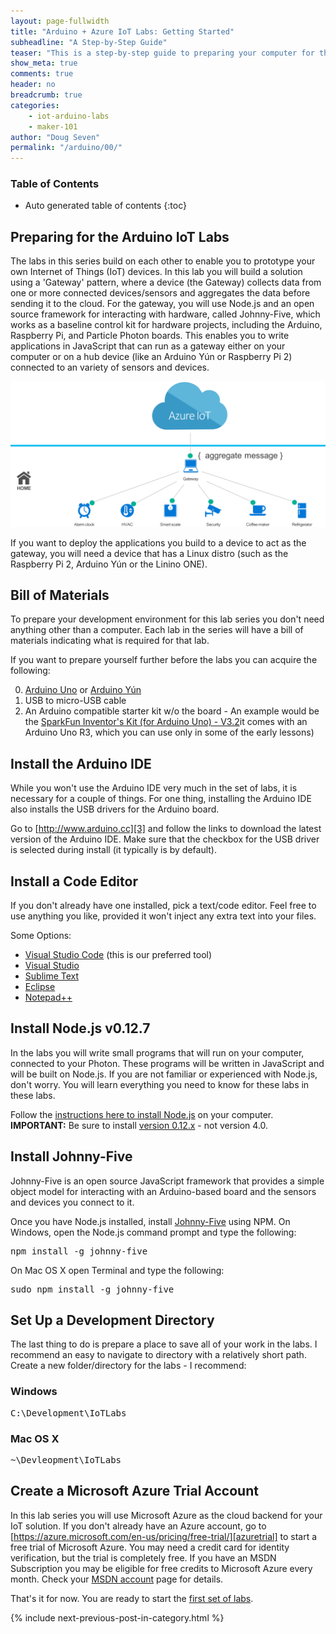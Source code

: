 ```yaml
---
layout: page-fullwidth
title: "Arduino + Azure IoT Labs: Getting Started"
subheadline: "A Step-by-Step Guide"
teaser: "This is a step-by-step guide to preparing your computer for the Arduino IoT Labs."
show_meta: true
comments: true
header: no
breadcrumb: true
categories:
    - iot-arduino-labs
    - maker-101
author: "Doug Seven"
permalink: "/arduino/00/"
---
```

### Table of Contents
*  Auto generated table of contents
{:toc}

## Preparing for the Arduino IoT Labs
The labs in this series build on each other to enable you to prototype your own Internet of Things (IoT) devices. In this 
lab you will build a solution using a 'Gateway' pattern, where a device (the Gateway) collects data from one or more connected 
devices/sensors and aggregates the data before sending it to the cloud. For the gateway, you will use Node.js and an open source 
framework for interacting with hardware, called Johnny-Five, which works as a baseline control kit for hardware projects, 
including the Arduino, Raspberry Pi, and Particle Photon boards. This enables you to write applications in JavaScript that can 
run as a gateway either on your computer or on a hub device (like an Arduino Y&uacute;n or Raspberry Pi 2) connected to an variety 
of sensors and devices.

<img src="/images/gatewaypattern.png"/>

If you want to deploy the applications you build to a device to act as the gateway, you will need a device that has a Linux 
distro (such as the Raspberry Pi 2, Arduino Y&uacute;n or the Linino ONE).

## Bill of Materials
To prepare your development environment for this lab series you don't need anything other than a computer. Each lab in the
series will have a bill of materials indicating what is required for that lab.

If you want to prepare yourself further before the labs you can acquire the following:

0. [Arduino Uno][uno] or [Arduino Y&uacute;n][yun] 
1. USB to micro-USB cable 
2. An Arduino compatible starter kit w/o the board - An example would be the [SparkFun Inventor's Kit (for Arduino Uno) - V3.2][2]it comes with an Arduino Uno R3, which you can use only in some of the early lessons)

## Install the Arduino IDE
While you won't use the Arduino IDE very much in the set of labs, it is necessary for a couple of things. For one thing, 
installing the Arduino IDE also installs the USB drivers for the Arduino board.

Go to [http://www.arduino.cc][3] and follow the links to download the latest version of the Arduino IDE. Make sure that 
the checkbox for the USB driver is selected during install (it typically is by default).

## Install a Code Editor
If you don't already have one installed, pick a text/code editor. Feel free to use anything you like, provided it won't inject any extra text into your files.

Some Options:

* [Visual Studio Code][4] (this is our preferred tool)
* [Visual Studio][5]
* [Sublime Text][6] 
* [Eclipse][7] 
* [Notepad++][8]

## Install Node.js v0.12.7
In the labs you will write small programs that will run on your computer, connected to your Photon. These programs will be written in JavaScript and will be built on Node.js. If you are not familiar or experienced with Node.js, don't worry. You will learn everything you need to know for these labs in these labs. 

Follow the [instructions here to install Node.js](http://www.nodejs.org) on your computer.  __IMPORTANT:__ Be sure to install [version 0.12.x][node_12_7] - not version 4.0.

## Install Johnny-Five
Johnny-Five is an open source JavaScript framework that provides a simple object model for interacting with an Arduino-based board and the sensors and devices you connect to it. 

Once you have Node.js installed, install [Johnny-Five][11] using NPM.
On Windows, open the Node.js command prompt and type the following:
<pre>
npm install -g johnny-five
</pre>

On Mac OS X open Terminal and type the following:
<pre>
sudo npm install -g johnny-five
</pre>

## Set Up a Development Directory
The last thing to do is prepare a place to save all of your work in the labs. I recommend an easy to navigate to directory with a relatively short path. Create a new folder/directory for the labs - I recommend:

### Windows
<pre>
C:\Development\IoTLabs
</pre>

### Mac OS X
<pre>
~\Devleopment\IoTLabs
</pre>

## Create a Microsoft Azure Trial Account
In this lab series you will use Microsoft Azure as the cloud backend for your IoT solution. If you don't already have an Azure account, 
go to [https://azure.microsoft.com/en-us/pricing/free-trial/][azuretrial] to start a free trial of Microsoft Azure. You may need a credit card 
for identity verification, but the trial is completely free. If you have an MSDN Subscription you may be eligible for free credits to 
Microsoft Azure every month. Check your [MSDN account][msdn] page for details.

That's it for now. You are ready to start the [first set of labs][nextlab].

{% include next-previous-post-in-category.html %}

 [uno]: http://www.arduino.cc/en/Main/ArduinoBoardUno
 [yun]: http://www.arduino.cc/en/Main/ArduinoBoardYun
 [2]: http://www.sparkfun.com/products/13154
 [3]: http://www.arduino.cc
 [4]: http://code.visualstudio.com
 [5]: http://www.visualstudio.com 
 [6]: http://www.sublimetext.com 
 [7]: http://www.eclipse.org/downloads/ 
 [8]: http://notepad-plus-plus.org/
 [10]: http://nodejs.org/
 [11]: http://www.npmjs.com/package/johnny-five
 [nextlab]: /arduino/01/
 [azuretrial]: https://azure.microsoft.com/en-us/pricing/free-trial/
 [msdn]: https://msdn.microsoft.com/subscriptions/manage/
 [node_12_7]: https://nodejs.org/dist/v0.12.7/